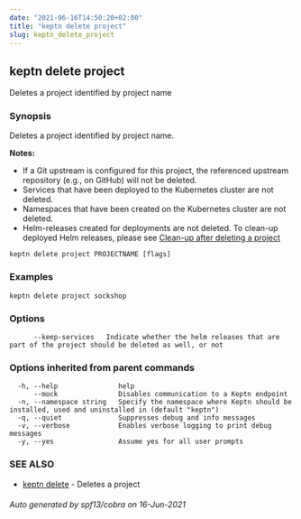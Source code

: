 ```yaml
---
date: "2021-06-16T14:50:20+02:00"
title: "keptn delete project"
slug: keptn_delete_project
---
```

## keptn delete project

Deletes a project identified by project name

### Synopsis

Deletes a project identified by project name. 

**Notes:**
* If a Git upstream is configured for this project, the referenced upstream repository (e.g., on GitHub) will not be deleted. 
* Services that have been deployed to the Kubernetes cluster are not deleted.
* Namespaces that have been created on the Kubernetes cluster are not deleted.
* Helm-releases created for deployments are not deleted. To clean-up deployed Helm releases, please see [Clean-up after deleting a project](https://keptn.sh/docs/0.8.x/continuous_delivery/deployment_helm/#clean-up-after-deleting-a-project)


```
keptn delete project PROJECTNAME [flags]
```

### Examples

```
keptn delete project sockshop
```

### Options

```
      --keep-services   Indicate whether the helm releases that are part of the project should be deleted as well, or not
```

### Options inherited from parent commands

```
  -h, --help               help
      --mock               Disables communication to a Keptn endpoint
  -n, --namespace string   Specify the namespace where Keptn should be installed, used and uninstalled in (default "keptn")
  -q, --quiet              Suppresses debug and info messages
  -v, --verbose            Enables verbose logging to print debug messages
  -y, --yes                Assume yes for all user prompts
```

### SEE ALSO

* [keptn delete](../keptn_delete/)	 - Deletes a project

###### Auto generated by spf13/cobra on 16-Jun-2021
